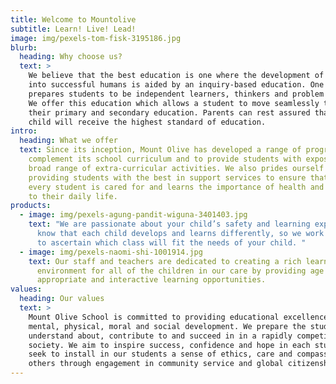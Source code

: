 ```yaml
---
title: Welcome to Mountolive
subtitle: Learn! Live! Lead!
image: img/pexels-tom-fisk-3195186.jpg
blurb:
  heading: Why choose us?
  text: >
    We believe that the best education is one where the development of children
    into successful humans is aided by an inquiry-based education. One which
    prepares students to be independent learners, thinkers and problem solvers.
    We offer this education which allows a student to move seamlessly through
    their primary and secondary education. Parents can rest assured that their
    child will receive the highest standard of education.
intro:
  heading: What we offer
  text: Since its inception, Mount Olive has developed a range of programs to
    complement its school curriculum and to provide students with exposure to a
    broad range of extra-curricular activities. We also prides ourself on
    providing students with the best in support services to ensure that each and
    every student is cared for and learns the importance of health and wellbeing
    to their daily life.
products:
  - image: img/pexels-agung-pandit-wiguna-3401403.jpg
    text: "We are passionate about your child’s safety and learning experiences. We
      know that each child develops and learns differently, so we work with you
      to ascertain which class will fit the needs of your child. "
  - image: img/pexels-naomi-shi-1001914.jpg
    text: Our staff and teachers are dedicated to creating a rich learning
      environment for all of the children in our care by providing age
      appropriate and interactive learning opportunities.
values:
  heading: Our values
  text: >
    Mount Olive School is committed to providing educational excellence for
    mental, physical, moral and social development. We prepare the students to
    understand about, contribute to and succeed in in a rapidly competitive
    society. We aim to inspire success, confidence and hope in each student. We
    seek to install in our students a sense of ethics, care and compassion for
    others through engagement in community service and global citizenship.
---
```

